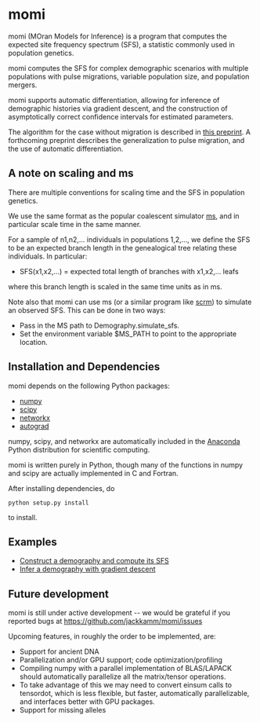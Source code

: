 # momi

momi (MOran Models for Inference) is a program that computes
the expected site frequency spectrum (SFS), a statistic commonly used
in population genetics.

momi computes the SFS for complex demographic scenarios with
multiple populations with pulse migrations, variable population size,
and population mergers.

momi supports automatic differentiation, allowing for inference of demographic
histories via gradient descent, and the construction of asymptotically
correct confidence intervals for estimated parameters.

The algorithm for the case without migration is described in
[this preprint](http://arxiv.org/abs/1503.01133).
A forthcoming preprint describes the generalization to pulse migration,
and the use of automatic differentiation.

## A note on scaling and ms

There are multiple conventions for scaling time and the SFS
in population genetics.

We use the same format as the popular coalescent
simulator [ms](http://home.uchicago.edu/rhudson1/source/mksamples.html),
and in particular scale time in the same manner. 

For a sample of n1,n2,... individuals in populations 1,2,...,
we define the SFS to be an expected branch length in the genealogical
tree relating these individuals. In particular:
* SFS(x1,x2,...) = expected total length of branches with x1,x2,... leafs

where this branch length is scaled in the same time units as in ms.

Note also that momi can use ms (or a similar program like [scrm](https://github.com/scrm/scrm))
to simulate an observed SFS. This can be done in two ways:
* Pass in the MS path to Demography.simulate_sfs.
* Set the environment variable $MS_PATH to point to the appropriate location.

## Installation and Dependencies

momi depends on the following Python packages:
* [numpy](http://www.numpy.org/)
* [scipy](http://www.scipy.org/)
* [networkx](https://networkx.github.io/)
* [autograd](https://github.com/HIPS/autograd)

numpy, scipy, and networkx are automatically included in the
[Anaconda](https://store.continuum.io/cshop/anaconda/) Python
distribution for scientific computing.

momi is written purely in Python, though many of the functions
in numpy and scipy are actually implemented in C and Fortran.

After installing dependencies, do
```
python setup.py install
```
to install.

## Examples

* [Construct a demography and compute its SFS](examples/example_sfs.py)
* [Infer a demography with gradient descent](examples/example_inference.py)

## Future development

momi is still under active development -- we would be grateful if you
reported bugs at https://github.com/jackkamm/momi/issues

Upcoming features, in roughly the order to be implemented, are:
* Support for ancient DNA
* Parallelization and/or GPU support; code optimization/profiling
 * Compiling numpy with a parallel implementation of BLAS/LAPACK should automatically parallelize all the matrix/tensor operations.
 * To take advantage of this we may need to convert einsum calls to tensordot, which is less flexible, but faster, automatically parallelizable, and interfaces better with GPU packages.
* Support for missing alleles

